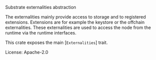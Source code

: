 Substrate externalities abstraction

The externalities mainly provide access to storage and to registered extensions. Extensions
are for example the keystore or the offchain externalities. These externalities are used to
access the node from the runtime via the runtime interfaces.

This crate exposes the main [`Externalities`] trait.

License: Apache-2.0

